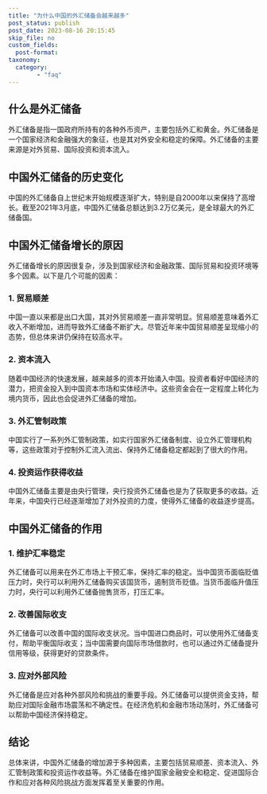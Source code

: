 ```yaml
---
title: "为什么中国的外汇储备会越来越多"
post_status: publish
post_date: 2023-08-16 20:15:45
skip_file: no
custom_fields: 
  post-format: 
taxonomy:
  category:
        - "faq"
---
```


## 什么是外汇储备

外汇储备是指一国政府所持有的各种外币资产，主要包括外汇和黄金。外汇储备是一个国家经济和金融强大的象征，也是其对外安全和稳定的保障。外汇储备的主要来源是对外贸易、国际投资和资本流入。

## 中国外汇储备的历史变化

中国的外汇储备自上世纪末开始规模逐渐扩大，特别是自2000年以来保持了高增长。截至2021年3月底，中国外汇储备总额达到3.2万亿美元，是全球最大的外汇储备国。

## 中国外汇储备增长的原因

外汇储备增长的原因很复杂，涉及到国家经济和金融政策、国际贸易和投资环境等多个因素。以下是几个可能的因素：

### 1. 贸易顺差

中国一直以来都是出口大国，其对外贸易顺差一直非常明显。贸易顺差意味着外汇收入不断增加，进而导致外汇储备不断扩大。尽管近年来中国贸易顺差呈现缩小的态势，但总体来讲仍保持在较高水平。

### 2. 资本流入

随着中国经济的快速发展，越来越多的资本开始涌入中国。投资者看好中国经济的潜力，把资金投入到中国资本市场和实体经济中。这些资金会在一定程度上转化为境内货币，因此也会促进外汇储备的增加。

### 3. 外汇管制政策

中国实行了一系列外汇管制政策，如实行国家外汇储备制度、设立外汇管理机构等，这些政策对于控制外汇流入流出、保持外汇储备稳定都起到了很大的作用。

### 4. 投资运作获得收益

中国外汇储备主要是由央行管理，央行投资外汇储备也是为了获取更多的收益。近年来，中国央行已经逐渐增加了对外投资的力度，使得外汇储备的收益逐步提高。

## 中国外汇储备的作用

### 1. 维护汇率稳定

外汇储备可以用来在外汇市场上干预汇率，保持汇率的稳定。当中国货币面临贬值压力时，央行可以利用外汇储备购买该国货币，遏制货币贬值。当货币面临升值压力时，央行可以利用外汇储备抛售货币，打压汇率。

### 2. 改善国际收支

外汇储备可以改善中国的国际收支状况。当中国进口商品时，可以使用外汇储备支付，帮助平衡国际收支；当中国需要向国际市场借款时，也可以通过外汇储备提升信用等级，获得更好的贷款条件。

### 3. 应对外部风险

外汇储备是应对各种外部风险和挑战的重要手段。外汇储备可以提供资金支持，帮助应对国际金融市场震荡和不确定性。在经济危机和金融市场动荡时，外汇储备可以帮助中国经济保持稳定。

## 结论

总体来讲，中国外汇储备的增加源于多种因素，主要包括贸易顺差、资本流入、外汇管制政策和投资运作收益等。外汇储备在维护国家金融安全和稳定、促进国际合作和应对各种风险挑战方面发挥着至关重要的作用。
